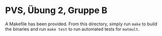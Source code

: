 # PVS, Übung 2, Gruppe B

A Makefile has been provided.  From this directory, simply run
`make` to build the binaries and run `make test` to run automated tests
for `matmult`.
